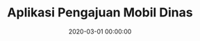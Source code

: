 ---
layout: inner
position: left
title: 'Aplikasi Pengajuan Mobil Dinas'
lead_text: 'Developed an Android app for PT. PJB to manage schedules and reservation of official vehicles (_mobil dinas_).'
tags: ['MySQL', 'PHP, Yii2', 'Kotlin', 'Android SDK']
#tags: ['MySQL', 'PHP, Yii2', 'Kotlin', 'Android SDK', 'Traccar']
featured_image: ['/img/posts/mobdin-min.png', '/img/posts/mobdin2-min.png']
date: 2020-03-01 00:00:00
categories: ['Solution', 'Android', 'API Service']
project_link: ''
button_icon: ''
button_text: ''
order: 23
visible: 1
company: 'Freelance'
---